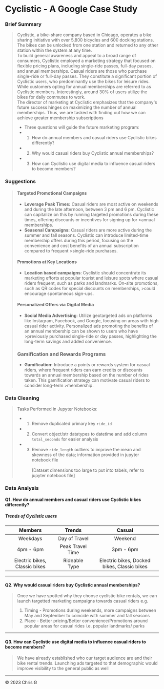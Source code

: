 # Cyclistic - A Google Case Study

### Brief Summary
>Cyclistic, a bike-share company based in Chicago, operates a bike sharing initiative with over 5,800 bicycles and 600 docking stations. The bikes can be unlocked from one station and returned to any other station within the system at any time.<br>
To build general awareness and appeal to a broad range of consumers, Cyclistic employed a marketing strategy that focused on flexible pricing plans, including single-ride passes, full-day passes, and annual memberships. Casual riders are those who purchase single-ride or full-day passes. They constitute a significant portion of Cyclistic users, who predominantly use the bikes for leisure rides. While customers opting for annual memberships are referred to as Cyclistic members. Interestingly, around 30% of users utilize the bikes for daily commutes to work.<br>
The director of marketing at Cyclistic emphasizes that the company's future success hinges on maximizing the number of annual memberships. Thus, we are tasked with finding out how we can achieve greater membership subscriptions
>* Three questions will guide the future marketing program:
>* 1. How do annual members and casual riders use Cyclistic bikes differently?
>* 2. Why would casual riders buy Cyclistic annual memberships?
>* 3. How can Cyclistic use digital media to influence casual riders to become members?

### Suggestions
> #### Targeted Promotional Campaigns
>- **Leverage Peak Times:** Casual riders are most active on weekends and during the late afternoon, between 3 pm and 6 pm. Cyclistic can capitalize on this by running targeted promotions during these times, offering discounts or incentives for signing up for >annual memberships.
>- **Seasonal Campaigns:** Casual riders are more active during the summer and fall seasons. Cyclistic can introduce limited-time membership offers during this period, focusing on the convenience and cost benefits of an annual subscription compared to frequent >single-ride purchases.
>
> #### Promotions at Key Locations
>- **Location based campaigns**: Cyclistic should concentrate its marketing efforts at popular tourist and leisure spots where casual riders frequent, such as parks and landmarks. On-site promotions, such as QR codes for special discounts on memberships, >could encourage spontaneous sign-ups.
>
> #### Personalized Offers via Digital Media
>- **Social Media Advertising**: Utilize geotargeted ads on platforms like Instagram, Facebook, and Google, focusing on areas with high casual rider activity. Personalized ads promoting the benefits of an annual membership can be shown to users who have >previously purchased single-ride or day passes, highlighting the long-term savings and added convenience.
> ### Gamification and Rewards Programs
>- **Gamification:** Introduce a points or rewards system for casual riders, where frequent riders can earn credits or discounts towards an annual membership based on the number of rides taken. This gamification strategy can motivate casual riders to consider long-term >membership.

### Data Cleaning
> Tasks Performed in Jupyter Notebooks:
>* 1. Remove duplicated primary key `ride_id`
>* 2. Convert object/str datatypes to datetime and add column `total_seconds` for easier analysis
>* 3. Remove `ride_length` outliers to improve the mean and skewness of the data; information provided in jupyter notebook file <br><br>
> [Dataset dimensions too large to put into tabels, refer to jupyter notebook file]


### Data Analysis
#### Q1. How do annual members and casual riders use Cyclistic bikes differently?
##### Trends of Cyclistic users <br>

|Members|Trends|Casual|
|:----:|:----:|:----:|
|Weekdays|Day of Travel|Weekend|
|4pm - 6pm|Peak Travel Time|3pm - 6pm|
|Electric bikes, Classic bikes|Rideable Type| Electric bikes, Docked bikes, Classic bikes|
---
#### Q2. Why would casual riders buy Cyclistic annual memberships?
> Once we have spotted why they choose cyclistic bike rentals, we can launch targetted marketing campaigns towards casual riders e.g.
> 1. Timing - Promotions during weekends, more campaigns between May and September to coincide with summer and fall seasons
> 2. Place - Better pricing/Better convenience/Promotions around popular areas for casual rides i.e. popular landmarks/ parks
---
#### Q3. How can Cyclistic use digital media to influence casual riders to become members?
> We have already established who our target audience are and their bike rental trends. Launching ads targeted to that demographic would improve visibility to the general public as well <br> 
---
<p>&copy; 2023 Chris G </p>


